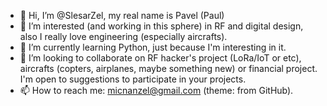 - 👋 Hi, I’m @SlesarZel, my real name is Pavel (Paul)
- 👀 I’m interested (and working in this sphere) in RF and digital design, also I really love engineering (especially aircrafts).
- 🌱 I’m currently learning Python, just because I'm interesting in it.
- 💞️ I’m looking to collaborate on RF hacker's project (LoRa/IoT or etc), aircrafts (copters, airplanes, maybe something new) or financial project. I'm open to suggestions to participate in your projects.
- 📫 How to reach me: micnanzel@gmail.com (theme: from GitHub).

<!---
SlesarZel/SlesarZel is a ✨ special ✨ repository because its `README.md` (this file) appears on your GitHub profile.
You can click the Preview link to take a look at your changes.
--->
